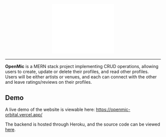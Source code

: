 <p align="center">
  <img width="200" src="./src/utils/images/OpenMicLogo.png">
</p>

---

**OpenMic** is a MERN stack project implementing CRUD operations, allowing users to create, update or delete their profiles, and read other profiles. Users will be either artists or venues, and each can connect with the other and leave ratings/reviews on their profiles.

## Demo 

A live demo of the website is viewable here: https://openmic-orbital.vercel.app/

The backend is hosted through Heroku, and the source code can be viewed [here](https://github.com/open-mic-orbital/OpenMicBackend).
